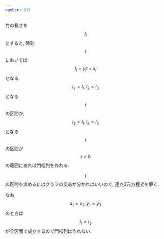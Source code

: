 ```yaml
---
number: 635
---
```

竹の長さを $$ l_i $$ とすると, 時刻 $$ t $$ においては $$ l_i = y_it + x_i $$ となる. $$ l_2 \lt l_1, l_2 \lt l_3 $$ となる $$ t $$ の区間か, $$ l_2 \gt l_1, l_2 \gt l_3 $$ となる $$ t $$ の区間が $$ t \geq 0 $$ の範囲にあれば門松列を作れる.

$$ t $$ の区間を求めるにはグラフの交点が分かればいいので, 連立2元方程式を解く.

なお, $$ x_1 = x_3, y_1 = y_3 $$ のときは $$ l_1 = l_3 $$ が全区間で成立するので門松列は作れない.
